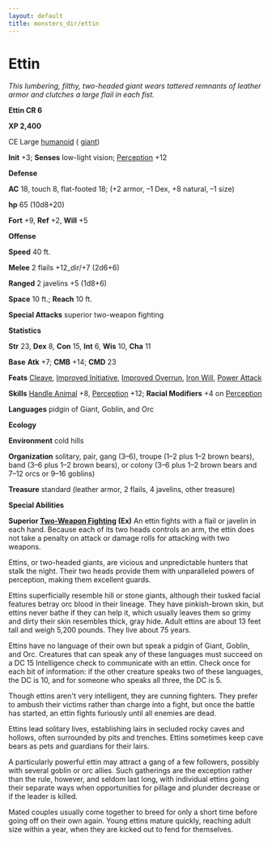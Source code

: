 ```yaml
---
layout: default
title: monsters_dir/ettin
---
```

# Ettin

_This lumbering, filthy, two-headed giant wears tattered remnants of leather armor and clutches a large flail in each fist._

**Ettin CR 6**

**XP 2,400**

CE Large [humanoid](creatureTypes#_humanoid) ( [giant](creatureTypes#_giant-type))

**Init** +3; **Senses** low-light vision; [Perception](../skills_dir/perception#_perception) +12

**Defense**

**AC** 18, touch 8, flat-footed 18; (+2 armor, –1 Dex, +8 natural, –1 size)

**hp** 65 (10d8+20)

**Fort** +9, **Ref** +2, **Will** +5

**Offense**

**Speed** 40 ft.

**Melee** 2 flails +12_dir/+7 (2d6+6)

**Ranged** 2 javelins +5 (1d8+6)

**Space** 10 ft.; **Reach** 10 ft.

**Special Attacks** superior two-weapon fighting

**Statistics**

**Str** 23, **Dex** 8, **Con** 15, **Int** 6, **Wis** 10, **Cha** 11

**Base**  **Atk** +7; **CMB** +14; **CMD** 23

**Feats** [Cleave](../feats#_cleave), [Improved Initiative](../feats#_improved-initiative), [Improved Overrun](../feats#_improved-overrun), [Iron Will](../feats#_iron-will), [Power Attack](../feats#_power-attack)

**Skills** [Handle Animal](../skills_dir/handleAnimal#_handle-animal) +8, [Perception](../skills_dir/perception#_perception) +12; **Racial Modifiers** +4 on [Perception](../skills_dir/perception#_perception)

**Languages** pidgin of Giant, Goblin, and Orc

**Ecology**

**Environment** cold hills

**Organization** solitary, pair, gang (3–6), troupe (1–2 plus 1–2 brown bears), band (3–6 plus 1–2 brown bears), or colony (3–6 plus 1–2 brown bears and 7–12 orcs or 9–16 goblins)

**Treasure** standard (leather armor, 2 flails, 4 javelins, other treasure)

**Special Abilities**

**Superior [Two-Weapon Fighting](../feats#_two-weapon-fighting) (Ex)** An ettin fights with a flail or javelin in each hand. Because each of its two heads controls an arm, the ettin does not take a penalty on attack or damage rolls for attacking with two weapons.

Ettins, or two-headed giants, are vicious and unpredictable hunters that stalk the night. Their two heads provide them with unparalleled powers of perception, making them excellent guards.

Ettins superficially resemble hill or stone giants, although their tusked facial features betray orc blood in their lineage. They have pinkish-brown skin, but ettins never bathe if they can help it, which usually leaves them so grimy and dirty their skin resembles thick, gray hide. Adult ettins are about 13 feet tall and weigh 5,200 pounds. They live about 75 years.

Ettins have no language of their own but speak a pidgin of Giant, Goblin, and Orc. Creatures that can speak any of these languages must succeed on a DC 15 Intelligence check to communicate with an ettin. Check once for each bit of information: if the other creature speaks two of these languages, the DC is 10, and for someone who speaks all three, the DC is 5.

Though ettins aren't very intelligent, they are cunning fighters. They prefer to ambush their victims rather than charge into a fight, but once the battle has started, an ettin fights furiously until all enemies are dead.

Ettins lead solitary lives, establishing lairs in secluded rocky caves and hollows, often surrounded by pits and trenches. Ettins sometimes keep cave bears as pets and guardians for their lairs.

A particularly powerful ettin may attract a gang of a few followers, possibly with several goblin or orc allies. Such gatherings are the exception rather than the rule, however, and seldom last long, with individual ettins going their separate ways when opportunities for pillage and plunder decrease or if the leader is killed.

Mated couples usually come together to breed for only a short time before going off on their own again. Young ettins mature quickly, reaching adult size within a year, when they are kicked out to fend for themselves.

